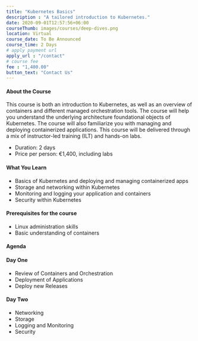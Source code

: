 ```yaml
---
title: "Kubernetes Basics"
description : "A tailored introduction to Kubernetes."
date: 2020-09-01T12:57:56+06:00
courseThumb: images/courses/deep-dives.png
location: Virtual
course_date: To Be Announced
course_time: 2 Days
# apply payment url
apply_url : "/contact"
# course fee
fee : "1,400.00"
button_text: "Contact Us"
---
```


#### About the Course

This course is both an introduction to Kubernetes, as well as an overview of containers and different managed orchestration tools. The course will help you understand the underlying architecture foundational objects of Kubernetes. The course will also familiarize you with managing and deploying containerized applications. This course will be delivered through a mix of instructor-led training (ILT) and hands-on labs.

* Duration: 2 days
* Price per person: €1,400, including labs

#### What You Learn

* Basics of Kubernetes and deploying and managing containerized apps
* Storage and networking within Kubernetes
* Monitoring and logging your application and containers
* Security within Kubernetes

#### Prerequisites for the course

* Linux administration skills
* Basic understanding of containers

#### Agenda
#### Day One

* Review of Containers and Orchestration
* Deployment of Applications
* Deploy new Releases

#### Day Two

* Networking
* Storage
* Logging and Monitoring
* Security